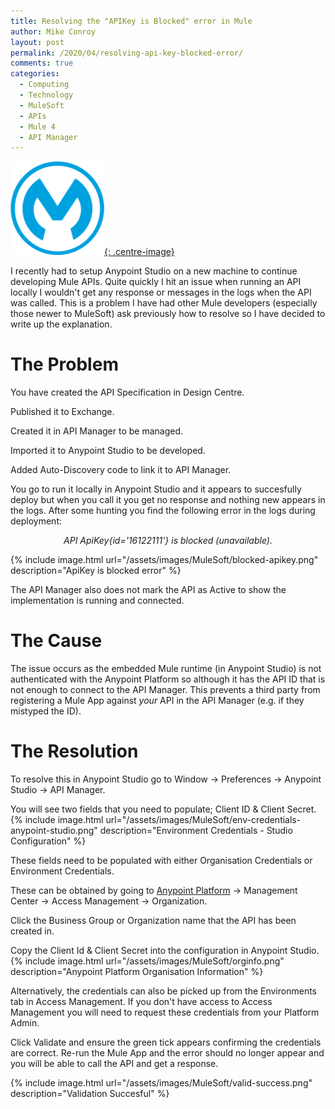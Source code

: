 ```yaml
---
title: Resolving the "APIKey is Blocked" error in Mule
author: Mike Conroy
layout: post
permalink: /2020/04/resolving-api-key-blocked-error/
comments: true
categories:
  - Computing
  - Technology
  - MuleSoft
  - APIs
  - Mule 4
  - API Manager
---
```


[![MuleSoft Logo](/assets/images/MuleSoft/logo.png){: .centre-image}](https://www.mulesoft.com/)

I recently had to setup Anypoint Studio on a new machine to continue developing Mule APIs. Quite quickly I hit an issue when running an API locally I wouldn't get any response or messages in the logs when the API was called. This is a problem I have had other Mule developers (especially those newer to MuleSoft) ask previously how to resolve so I have decided to write up the explanation.

# The Problem

You have created the API Specification in Design Centre.

Published it to Exchange.

Created it in API Manager to be managed.

Imported it to Anypoint Studio to be developed.

Added Auto-Discovery code to link it to API Manager.

You go to run it locally in Anypoint Studio and it appears to succesfully deploy but when you call it you get no response and nothing new appears in the logs. After some hunting you find the following error in the logs during deployment:

<div style="text-align: center; font-style: italic;">API ApiKey{id='16122111'} is blocked (unavailable).</div>

{% include image.html url="/assets/images/MuleSoft/blocked-apikey.png" description="ApiKey is blocked error" %}

The API Manager also does not mark the API as Active to show the implementation is running and connected.

# The Cause

The issue occurs as the embedded Mule runtime (in Anypoint Studio) is not authenticated with the Anypoint Platform so although it has the API ID that is not enough to connect to the API Manager. This prevents a third party from registering a Mule App against *your* API in the API Manager (e.g. if they mistyped the ID).

# The Resolution

To resolve this in Anypoint Studio go to Window -> Preferences -> Anypoint Studio -> API Manager.

You will see two fields that you need to populate; Client ID & Client Secret.
{% include image.html url="/assets/images/MuleSoft/env-credentials-anypoint-studio.png" description="Environment Credentials - Studio Configuration" %}

These fields need to be populated with either Organisation Credentials or Environment Credentials.

These can be obtained by going to [Anypoint Platform](https://anypoint.mulesoft.com) -> Management Center -> Access Management -> Organization.

Click the Business Group or Organization name that the API has been created in.

Copy the Client Id & Client Secret into the configuration in Anypoint Studio.
{% include image.html url="/assets/images/MuleSoft/orginfo.png" description="Anypoint Platform Organisation Information" %}

Alternatively, the credentials can also be picked up from the Environments tab in Access Management.
If you don't have access to Access Management you will need to request these credentials from your Platform Admin.

Click Validate and ensure the green tick appears confirming the credentials are correct.
Re-run the Mule App and the error should no longer appear and you will be able to call the API and get a response.

{% include image.html url="/assets/images/MuleSoft/valid-success.png" description="Validation Succesful" %}
